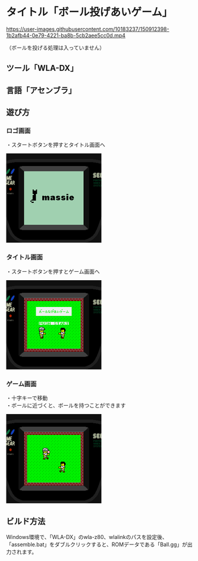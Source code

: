 # タイトル「ボール投げあいゲーム」

https://user-images.githubusercontent.com/10183237/150912398-1b2afb44-0e79-4221-ba8b-5cb2aee5cc0d.mp4

（ボールを投げる処理は入っていません）

## ツール「WLA-DX」

## 言語「アセンブラ」

## 遊び方

### ロゴ画面

・スタートボタンを押すとタイトル画面へ

![](https://github.com/massie0414/GG_Ball/blob/master/Screenshots/Ball000.bmp)    

### タイトル画面

・スタートボタンを押すとゲーム画面へ

![](https://github.com/massie0414/GG_Ball/blob/master/Screenshots/Ball001.bmp)    

### ゲーム画面

・十字キーで移動  
・ボールに近づくと、ボールを持つことができます

![](https://github.com/massie0414/GG_Ball/blob/master/Screenshots/Ball002.bmp)    

## ビルド方法

Windows環境で、「WLA-DX」のwla-z80、wlalinkのパスを設定後、「assemble.bat」をダブルクリックすると、ROMデータである「Ball.gg」が出力されます。
